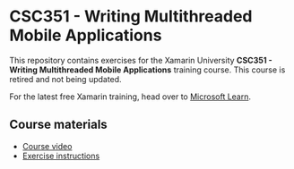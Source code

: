# CSC351 - Writing Multithreaded Mobile Applications

This repository contains exercises for the Xamarin University **CSC351 - Writing Multithreaded Mobile Applications** training course. This course is retired and not being updated.

For the latest free Xamarin training, head over to [Microsoft Learn](https://aka.ms/learn-xamarin).

## Course materials

* [Course video](https://youtu.be/ygQ40_xq3Ko)
* [Exercise instructions](https://XamarinUniversity.github.io/CSC351/)
